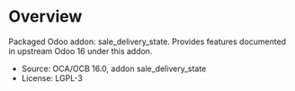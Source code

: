 # Overview

Packaged Odoo addon: sale_delivery_state. Provides features documented in upstream Odoo 16 under this addon.

- Source: OCA/OCB 16.0, addon sale_delivery_state
- License: LGPL-3
